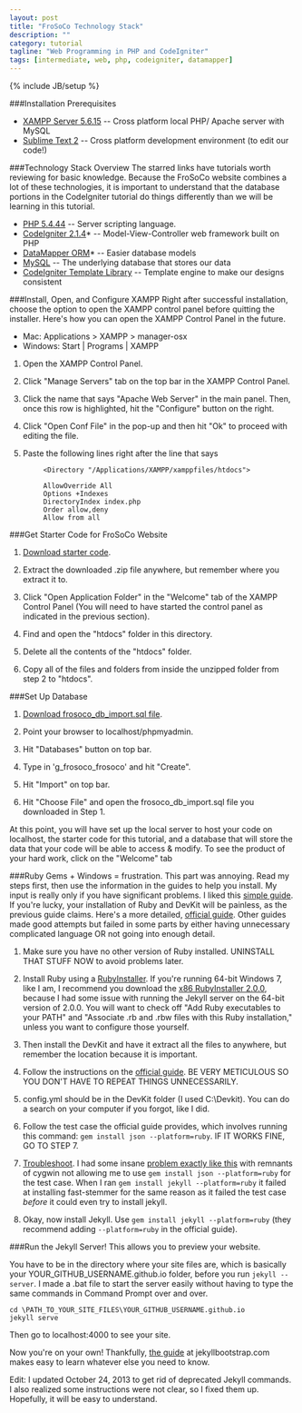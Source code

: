 ```yaml
---
layout: post
title: "FroSoCo Technology Stack"
description: ""
category: tutorial
tagline: "Web Programming in PHP and CodeIgniter"
tags: [intermediate, web, php, codeigniter, datamapper]
---
```

{% include JB/setup %}

###Installation Prerequisites
* [XAMPP Server 5.6.15](https://www.apachefriends.org/index.html) -- Cross platform local PHP/ Apache server with MySQL
* [Sublime Text 2](http://www.sublimetext.com/2) -- Cross platform development environment (to edit our code!)

###Technology Stack Overview
The starred links have tutorials worth reviewing for basic knowledge. Because the FroSoCo website combines a lot of these technologies, it is important to understand that the database portions in the CodeIgniter tutorial do things differently than we will be learning in this tutorial.
* [PHP 5.4.44](http://php.net/manual/en/index.php) -- Server scripting language.
* [CodeIgniter 2.1.4](https://codeigniter.com/user_guide/)* -- Model-View-Controller web framework built on PHP
* [DataMapper ORM](http://datamapper.wanwizard.eu/pages/toc.html)* -- Easier database models
* [MySQL](http://dev.mysql.com/doc/refman/5.7/en/) -- The underlying database that stores our data
* [CodeIgniter Template Library](https://github.com/jenssegers/CodeIgniter-Template-Library) -- Template engine to make our designs consistent


###Install, Open, and Configure XAMPP
Right after successful installation, choose the option to open the XAMPP control panel before quitting the installer. Here's how you can open the XAMPP Control Panel in the future.

* Mac: Applications > XAMPP > manager-osx
* Windows: Start | Programs | XAMPP

1. Open the XAMPP Control Panel.

2. Click "Manage Servers" tab on the top bar in the XAMPP Control Panel.

3. Click the name that says "Apache Web Server" in the main panel. Then, once this row is highlighted, hit the "Configure" button on the right.

4. Click "Open Conf File" in the pop-up and then hit "Ok" to proceed with editing the file.

5. Paste the following lines right after the line that says

			<Directory "/Applications/XAMPP/xamppfiles/htdocs">

			AllowOverride All
			Options +Indexes
			DirectoryIndex index.php
			Order allow,deny
			Allow from all

###Get Starter Code for FroSoCo Website
1. [Download starter code](https://github.com/frosoco/frosoco-starter/archive/master.zip).

2. Extract the downloaded .zip file anywhere, but remember where you extract it to.

3. Click "Open Application Folder" in the "Welcome" tab of the XAMPP Control Panel (You will need to have started the control panel as indicated in the previous section).

4. Find and open the "htdocs" folder in this directory.

5. Delete all the contents of the "htdocs" folder.

6. Copy all of the files and folders from inside the unzipped folder from step 2 to "htdocs".

###Set Up Database
1. [Download frosoco_db_import.sql file](/frosoco_db_import.sql).

2. Point your browser to localhost/phpmyadmin.

3. Hit "Databases" button on top bar.

4. Type in 'g_frosoco_frosoco' and hit "Create".

5. Hit "Import" on top bar.

6. Hit "Choose File" and open the frosoco_db_import.sql file you downloaded in Step 1.

At this point, you will have set up the local server to host your code on localhost, the starter code for this tutorial, and a database that will store the data that your code will be able to access & modify. To see the product of your hard work, click on the "Welcome" tab

###Ruby Gems + Windows = frustration.
This part was annoying. Read my steps first, then use the information in the guides to help you install. My input is really only if you have significant problems.
I liked this [simple guide](http://www.testically.org/2012/02/02/installing-jekyll-and-ruby-on-windows/). If you're lucky, your installation of Ruby and DevKit will be painless, as the previous guide claims. Here's a more detailed, [official guide](https://github.com/oneclick/rubyinstaller/wiki/development-kit). Other guides made good attempts but failed in some parts by either having unnecessary complicated language OR not going into enough detail.

1. Make sure you have no other version of Ruby installed. UNINSTALL THAT STUFF NOW to avoid problems later.

2. Install Ruby using a [RubyInstaller](http://rubyinstaller.org/downloads/). If you're running 64-bit Windows 7, like I am, I recommend you download the [x86 RubyInstaller 2.0.0](http://rubyinstaller.org/downloads/), because I had some issue with running the Jekyll server on the 64-bit version of 2.0.0. You will want to check off "Add Ruby executables to your PATH" and "Associate .rb and .rbw files with this Ruby installation," unless you want to configure those yourself.

3. Then install the DevKit and have it extract all the files to anywhere, but remember the location because it is important.

4. Follow the instructions on the [official guide](https://github.com/oneclick/rubyinstaller/wiki/development-kit). BE VERY METICULOUS SO YOU DON'T HAVE TO REPEAT THINGS UNNECESSARILY.

5. config.yml should be in the DevKit folder (I used C:\Devkit). You can do a search on your computer if you forgot, like I did.

6. Follow the test case the official guide provides, which involves running this command: `gem install json --platform=ruby`. IF IT WORKS FINE, GO TO STEP 7.

7. [Troubleshoot](https://github.com/oneclick/rubyinstaller/wiki/Troubleshooting). I had some insane [problem exactly like this](https://groups.google.com/forum/#!topic/octopress/8pH9tJqiirA) with remnants of cygwin not allowing me to use `gem install json --platform=ruby` for the test case. When I ran `gem install jekyll --platform=ruby` it failed at installing fast-stemmer for the same reason as it failed the test case *before* it could even try to install jekyll.

8. Okay, now install Jekyll. Use `gem install jekyll --platform=ruby` (they recommend adding `--platform=ruby` in the official guide).

###Run the Jekyll Server!
This allows you to preview your website.

You have to be in the directory where your site files are, which is basically your YOUR_GITHUB_USERNAME.github.io folder, before you run `jekyll --server`. I made a .bat file to start the server easily without having to type the same commands in Command Prompt over and over.

    cd \PATH_TO_YOUR_SITE_FILES\YOUR_GITHUB_USERNAME.github.io
    jekyll serve

Then go to localhost:4000 to see your site.

Now you're on your own! Thankfully, [the guide](http://jekyllbootstrap.com/usage/jekyll-quick-start.html) at jekyllbootstrap.com makes easy to learn whatever else you need to know.

Edit: I updated October 24, 2013 to get rid of deprecated Jekyll commands. I also realized some instructions were not clear, so I fixed them up. Hopefully, it will be easy to understand.